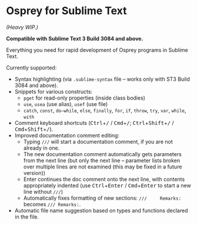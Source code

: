 # Osprey for Sublime Text

*(Heavy WIP.)*

**Compatible with Sublime Text 3 Build 3084 and above.**

Everything you need for rapid development of Osprey programs in Sublime Text.

Currently supported:

* Syntax highlighting (via `.sublime-syntax` file – works only with ST3 Build 3084 and above).
* Snippets for various constructs:
  - `pget` for read-only properties (inside class bodies)
  - `use`, `usea` (use alias), `usef` (use file)
  - `catch`, `const`, `do–while`, `else`, `finally`, `for`, `if`, `throw`, `try`, `var`, `while`, `with`
* Comment keyboard shortcuts (<kbd>Ctrl</kbd>+<kbd>/</kbd> / <kbd>Cmd</kbd>+<kbd>/</kbd>; <kbd>Ctrl</kbd>+<kbd>Shift</kbd>+<kbd>/</kbd> / <kbd>Cmd</kbd>+<kbd>Shift</kbd>+<kbd>/</kbd>).
* Improved documentation comment editing:
  - Typing `///` will start a documentation comment, if you are not already in one.
  - The new documentation comment automatically gets parameters from the next line (but only the next line – parameter lists broken over multiple lines are not examined (this may be fixed in a future version))
  - Enter continues the doc comment onto the next line, with contents appropriately indented (use <kbd>Ctrl</kbd>+<kbd>Enter</kbd> / <kbd>Cmd</kbd>+<kbd>Enter</kbd> to start a new line without `///`)
  - Automatically fixes formatting of new sections: <code>///&nbsp;&nbsp;&nbsp;&nbsp;&nbsp;Remarks:</code> becomes `/// Remarks:`.
* Automatic file name suggestion based on types and functions declared in the file.
